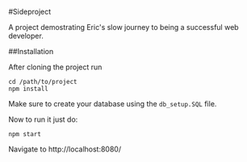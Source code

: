 
#Sideproject

A project demostrating Eric's slow journey to being a successful web developer.

##Installation

After cloning the project run

    cd /path/to/project
    npm install

Make sure to create your database using the `db_setup.SQL` file.

Now to run it just do:

    npm start

Navigate to http://localhost:8080/